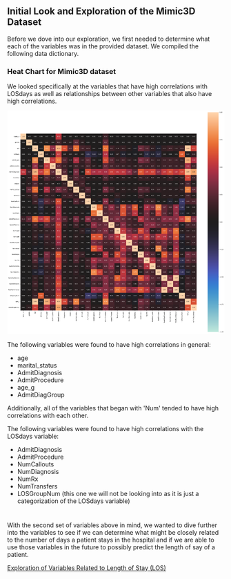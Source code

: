 ## Initial Look and Exploration of the Mimic3D Dataset

Before we dove into our exploration, we first needed to determine what each of the variables was in the provided dataset. We compiled the following data dictionary. 



### Heat Chart for Mimic3D dataset

We looked specifically at the variables that have high correlations with LOSdays as well as relationships between other variables that also have high correlations.

![mimic_heatchart](https://github.com/EvaGostiuk/MAT4376-project-2-team-3/blob/master/MIMIC3D_DataSet/mimic_images/mimic_heatchart.png?raw=true)

The following variables were found to have high correlations in general: 

 * age
 * marital_status
 * AdmitDiagnosis
 * AdmitProcedure
 * age_g
 * AdmitDiagGroup

Additionally, all of the variables that began with 'Num' tended to have high correlations with each other. 

The following variables were found to have high correlations with the LOSdays variable:

 * AdmitDiagnosis
 * AdmitProcedure
 * NumCallouts
 * NumDiagnosis
 * NumRx
 * NumTransfers
 * LOSGroupNum (this one we will not be looking into as it is just a categorization of the LOSdays variable)

# 

With the second set of variables above in mind, we wanted to dive further into the variables to see if we can determine what might be closely related to the number of days a patient stays in the hospital and if we are able to use those variables in the future to possibly predict the length of say of a patient. 

[Exploration of Variables Related to Length of Stay (LOS)](https://github.com/EvaGostiuk/MAT4376-project-2-team-3/blob/master/MIMIC3D_DataSet/02-LOS_Exploration.md)
